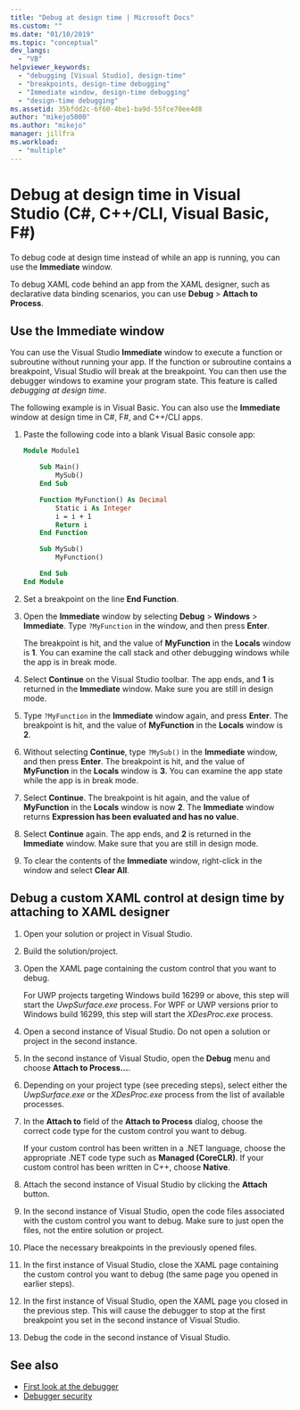```yaml
---
title: "Debug at design time | Microsoft Docs"
ms.custom: ""
ms.date: "01/10/2019"
ms.topic: "conceptual"
dev_langs:
  - "VB"
helpviewer_keywords:
  - "debugging [Visual Studio], design-time"
  - "breakpoints, design-time debugging"
  - "Immediate window, design-time debugging"
  - "design-time debugging"
ms.assetid: 35bfdd2c-6f60-4be1-ba9d-55fce70ee4d8
author: "mikejo5000"
ms.author: "mikejo"
manager: jillfra
ms.workload:
  - "multiple"
---
```

# Debug at design time in Visual Studio (C#, C++/CLI, Visual Basic, F#)

To debug code at design time instead of while an app is running, you can use the **Immediate** window.

To debug XAML code behind an app from the XAML designer, such as declarative data binding scenarios, you can use **Debug** > **Attach to Process**.

## Use the Immediate window

You can use the Visual Studio **Immediate** window to execute a function or subroutine without running your app. If the function or subroutine contains a breakpoint, Visual Studio will break at the breakpoint. You can then use the debugger windows to examine your program state. This feature is called *debugging at design time*.

The following example is in Visual Basic. You can also use the **Immediate** window at design time in C#, F#, and C++/CLI apps.

1. Paste the following code into a blank Visual Basic console app:

   ```vb
   Module Module1

       Sub Main()
           MySub()
       End Sub

       Function MyFunction() As Decimal
           Static i As Integer
           i = i + 1
           Return i
       End Function

       Sub MySub()
           MyFunction()

       End Sub
   End Module
   ```

1. Set a breakpoint on the line **End Function**.

1. Open the **Immediate** window by selecting **Debug** > **Windows** > **Immediate**. Type `?MyFunction` in the window, and then press **Enter**.

   The breakpoint is hit, and the value of **MyFunction** in the **Locals** window is **1**. You can examine the call stack and other debugging windows while the app is in break mode.

1. Select **Continue** on the Visual Studio toolbar. The app ends, and **1** is returned in the **Immediate** window. Make sure you are still in design mode.

1. Type `?MyFunction` in the **Immediate** window again, and press **Enter**. The breakpoint is hit, and the value of **MyFunction** in the **Locals** window is **2**.

1. Without selecting **Continue**, type `?MySub()` in the **Immediate** window, and then press **Enter**. The breakpoint is hit, and the value of **MyFunction** in the **Locals** window is **3**. You can examine the app state while the app is in break mode.

1. Select **Continue**. The breakpoint is hit again, and the value of **MyFunction** in the **Locals** window is now **2**. The **Immediate** window returns **Expression has been evaluated and has no value**.

1. Select **Continue** again. The app ends, and **2** is returned in the **Immediate** window. Make sure that you are still in design mode.

1. To clear the contents of the **Immediate** window, right-click in the window and select **Clear All**.

## Debug a custom XAML control at design time by attaching to XAML designer

1. Open your solution or project in Visual Studio.

1. Build the solution/project.

1. Open the XAML page containing the custom control that you want to debug.

   For UWP projects targeting Windows build 16299 or above, this step will start the *UwpSurface.exe* process. For WPF or UWP versions prior to Windows build 16299, this step will start the *XDesProc.exe* process.

1. Open a second instance of Visual Studio. Do not open a solution or project in the second instance.

1. In the second instance of Visual Studio, open the **Debug** menu and choose **Attach to Process…**.

1. Depending on your project type (see preceding steps), select either the *UwpSurface.exe* or the *XDesProc.exe* process from the list of available processes.

1. In the **Attach to** field of the **Attach to Process** dialog, choose the correct code type for the custom control you want to debug.

   If your custom control has been written in a .NET language, choose the appropriate .NET code type such as **Managed (CoreCLR)**. If your custom control has been written in C++, choose **Native**.

1. Attach the second instance of Visual Studio by clicking the **Attach** button.

1. In the second instance of Visual Studio, open the code files associated with the custom control you want to debug. Make sure to just open the files, not the entire solution or project.

1. Place the necessary breakpoints in the previously opened files.

1. In the first instance of Visual Studio, close the XAML page containing the custom control you want to debug (the same page you opened in earlier steps).

1. In the first instance of Visual Studio, open the XAML page you closed in the previous step. This will cause the debugger to stop at the first breakpoint you set in the second instance of Visual Studio.

1. Debug the code in the second instance of Visual Studio.

## See also
- [First look at the debugger](../debugger/debugger-feature-tour.md)
- [Debugger security](../debugger/debugger-security.md)